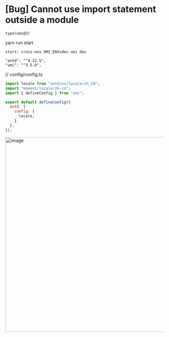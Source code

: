 # [Bug] Cannot use import statement outside a module

`type(umi@3)`

yarn run start

`start: cross-env UMI_ENV=dev umi dev`

    "antd": "^4.22.5",
    "umi": "^3.5.0",

// config/config.ts

```js
import locale from "antd/es/locale/zh_CN";
import "moment/locale/zh-cn";
import { defineConfig } from "umi";

export default defineConfig({
  antd: {
    config: {
      locale,
    },
  },
});
```

<img width="619" alt="image" src="https://user-images.githubusercontent.com/124666577/230320588-2ac033a9-9f2c-40d2-904a-e965ae33c7cf.png">
